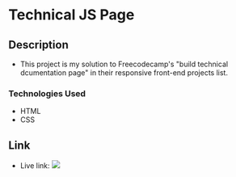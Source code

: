 # Technical JS Page

## Description
- This project is my solution to Freecodecamp's "build technical dcumentation page" in their responsive front-end projects list. 

### Technologies Used
- HTML
- CSS

## Link
- Live link: ![](https://github.com/borteyhumphrey/technicaldoc)
